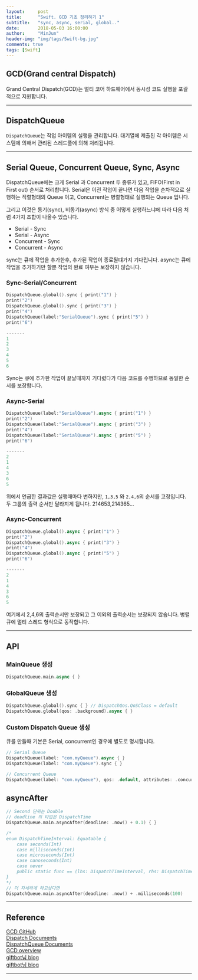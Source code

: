 ```yaml
---
layout:     post
title:      "Swift. GCD 기초 정리하기 1"
subtitle:   "sync, async, serial, global.."
date:       2018-05-03 16:00:00
author:     "MinJun"
header-img: "img/tags/Swift-bg.jpg"
comments: true 
tags: [Swift]
---
```


## GCD(Grand central Dispatch) 

Grand Central Dispatch(GCD)는 멀티 코어 하드웨어에서 동시성 코드 실행을 포괄적으로 지원합니다. 

---

## DispatchQueue 

`DispatchQueue`는 작업 아이템의 실행을 관리합니다. 대기열에 제출된 각 아이템은 시스템에 의해서 관리된 스레드풀에 의해 처리됩니다. 

---

## Serial Queue, Concurrent Queue, Sync, Async

DispatchQueue에는 크게 Serial 과 Concurrent 두 종류가 있고, FIFO(First in First out) 순서로 처리합니다.  Serial은 이전 작업이 끝나면 다음 작업을 순차적으로 실행하는 직렬형태의 Queue 이고, Concurrent는 병렬형태로 실행되는 Queue 입니다. 

그리고 이것은 동기(sync), 비동기(async) 방식 중 어떻게 실행하느냐에 따라 다음 처럼 4가지 조합이 나올수 있습니다.


- Serial - Sync
- Serial - Async
- Concurrent - Sync
- Concurrent - Async 

sync는 큐에 작업을 추가한후, 추가된 작업이 종료될떄가지 기다립니다. async는 큐에 작업을 추가하기만 할뿐 작업의 완료 여부는 보장하지 않습니다. 

### Sync-Serial/Concurrent

```swift
DispatchQueue.global().sync { print("1") }
print("2")
DispatchQueue.global().sync { print("3") }
print("4")
DispatchQueue(label:"SerialQueue").sync { print("5") }
print("6")

-------
1
2
3
4
5
6
```

Sync는 큐에 추가한 작업이 끝날때까지 기다렸다가 다음 코드를 수행하므로 동일한 순서를 보장합니다. 

### Async-Serial

```swift
DispatchQueue(label:"SerialQueue").async { print("1") }
print("2")
DispatchQueue(label:"SerialQueue").async { print("3") }
print("4")
DispatchQueue(label:"SerialQueue").async { print("5") }
print("6")

-------
2
1
4
3
6
5
```

위에서 언급한 결과값은 실행때마다 변하지만, `1,3,5` 와 `2,4,6`의 순서를 고정입니다. 두 그룹의 출력 순서만 달라지게 됩니다. 214653,214365...

### Async-Concurrent

```swift
DispatchQueue.global().async { print("1") }
print("2")
DispatchQueue.global().async { print("3") }
print("4")
DispatchQueue.global().async { print("5") }
print("6")

-------
2
1
4
3
6
5
```

여기에서 2,4,6의 출력순서만 보장되고 그 이외의 출력순서는 보장되지 않습니다. 병렬 큐에 멀티 스레드 형식으로 동작합니다. 

---

## API 

### MainQueue 생성 

```swift
DispatchQueue.main.async { }
```

### GlobalQueue 생성

```swift
DispatchQueue.global().sync { } // DispatchQos.QoSClass = default
DispatchQueue.global(qos: .background).async { }
```

### Custom Dispatch Queue 생성 

큐를 만들때 기본은 Serial, concurrent인 경우에 별도로 명시합니다.

```swift
// Serial Queue
DispatchQueue(label: "com.myQueue").async { }
DispatchQueue(label: "com.myQueue").sync { }

// Concurrent Queue
DispatchQueue(label: "com.myQueue"), qos: .default, attributes: .concurrent, autoreleaseFrequencyL .inherit, target: nil).async { }
```

## asyncAfter

```swift
// Second 단위는 Double
// deadline 의 타입은 DispatchTime
DispatchQueue.main.asyncAfter(deadline: .now() + 0.1) { }

/*
enum DispatchTimeInterval: Equatable {
	case seconds(Int)
	case milliseconds(Int)
	case microseconds(Int)
	case nanoseconds(Int)
	case never
	public static func == (lhs: DispatchTimeInterval, rhs: DispatchTimeInterval) -> Bool
}
*/
// 더 자세하게 하고싶다면
DispatchQueue.main.asyncAfter(deadline: .now() + .milliseconds(100)
```



---

## Reference

[GCD GitHub](https://apple.github.io/swift-corelibs-libdispatch/)<br>
[Dispatch Documents](https://developer.apple.com/documentation/dispatch)<br>
[DispatchQueue Documents](https://developer.apple.com/documentation/dispatch/dispatchqueue)<br>
[GCD overview](https://web.archive.org/web/20090920043909/http://images.apple.com/macosx/technology/docs/GrandCentral_TB_brief_20090903.pdf)<br>
[giftbot님 blog](https://blog.naver.com/itperson/220915666962)<br>
[giftbot님 blog](https://blog.naver.com/itperson/220915666962)<br>

---

